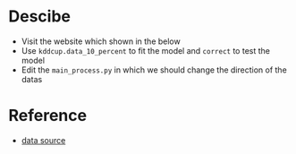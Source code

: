 # Descibe

- Visit the website which shown in the below
- Use `kddcup.data_10_percent` to fit the model and `correct` to test the model
- Edit the `main_process.py` in which we should change the direction of the datas

# Reference 

- [data source](http://kdd.ics.uci.edu/databases/kddcup99/kddcup99.html)

